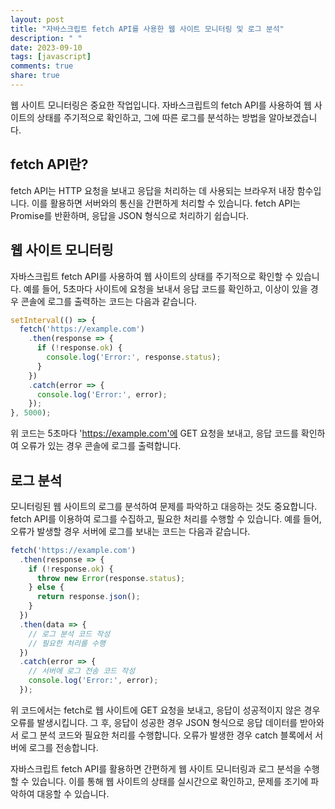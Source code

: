 ```yaml
---
layout: post
title: "자바스크립트 fetch API를 사용한 웹 사이트 모니터링 및 로그 분석"
description: " "
date: 2023-09-10
tags: [javascript]
comments: true
share: true
---
```


웹 사이트 모니터링은 중요한 작업입니다. 자바스크립트의 fetch API를 사용하여 웹 사이트의 상태를 주기적으로 확인하고, 그에 따른 로그를 분석하는 방법을 알아보겠습니다.

## fetch API란?

fetch API는 HTTP 요청을 보내고 응답을 처리하는 데 사용되는 브라우저 내장 함수입니다. 이를 활용하면 서버와의 통신을 간편하게 처리할 수 있습니다. fetch API는 Promise를 반환하며, 응답을 JSON 형식으로 처리하기 쉽습니다.

## 웹 사이트 모니터링

자바스크립트 fetch API를 사용하여 웹 사이트의 상태를 주기적으로 확인할 수 있습니다. 예를 들어, 5초마다 사이트에 요청을 보내서 응답 코드를 확인하고, 이상이 있을 경우 콘솔에 로그를 출력하는 코드는 다음과 같습니다.

```javascript
setInterval(() => {
  fetch('https://example.com')
    .then(response => {
      if (!response.ok) {
        console.log('Error:', response.status);
      }
    })
    .catch(error => {
      console.log('Error:', error);
    });
}, 5000);
```

위 코드는 5초마다 'https://example.com'에 GET 요청을 보내고, 응답 코드를 확인하여 오류가 있는 경우 콘솔에 로그를 출력합니다.

## 로그 분석

모니터링된 웹 사이트의 로그를 분석하여 문제를 파악하고 대응하는 것도 중요합니다. fetch API를 이용하여 로그를 수집하고, 필요한 처리를 수행할 수 있습니다. 예를 들어, 오류가 발생할 경우 서버에 로그를 보내는 코드는 다음과 같습니다.

```javascript
fetch('https://example.com')
  .then(response => {
    if (!response.ok) {
      throw new Error(response.status);
    } else {
      return response.json();
    }
  })
  .then(data => {
    // 로그 분석 코드 작성
    // 필요한 처리를 수행
  })
  .catch(error => {
    // 서버에 로그 전송 코드 작성
    console.log('Error:', error);
  });
```

위 코드에서는 fetch로 웹 사이트에 GET 요청을 보내고, 응답이 성공적이지 않은 경우 오류를 발생시킵니다. 그 후, 응답이 성공한 경우 JSON 형식으로 응답 데이터를 받아와서 로그 분석 코드와 필요한 처리를 수행합니다. 오류가 발생한 경우 catch 블록에서 서버에 로그를 전송합니다.

자바스크립트 fetch API를 활용하면 간편하게 웹 사이트 모니터링과 로그 분석을 수행할 수 있습니다. 이를 통해 웹 사이트의 상태를 실시간으로 확인하고, 문제를 조기에 파악하여 대응할 수 있습니다.